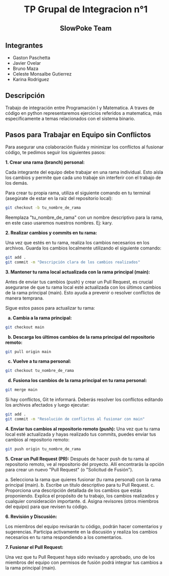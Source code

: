 <h1 align="center">TP Grupal de Integracion n°1</h1>
<h2 align="center">SlowPoke Team</h2>

## Integrantes
- Gaston Paschetta
- Javier Ovelar
- Bruno Maza
- Celeste Monsalbe Gutierrez
- Karina Rodriguez

## Descripción
Trabajo de integración entre Programación I y Matematica.
A traves de código en python representaremos ejercicios referidos a matematica, más especificamente a temas relacionados con el sistema binario.

## Pasos para Trabajar en Equipo sin Conflictos

Para asegurar una colaboración fluida y minimizar los conflictos al fusionar código, te pedimos seguir los siguientes pasos:

**1. Crear una rama (branch) personal:**

Cada integrante del equipo debe trabajar en una rama individual. Esto aísla los cambios y permite que cada uno trabaje sin interferir con el trabajo de los demás.

Para crear tu propia rama, utiliza el siguiente comando en tu terminal (asegúrate de estar en la raíz del repositorio local):

```bash
git checkout -b tu_nombre_de_rama
```

Reemplaza "tu_nombre_de_rama" con un nombre descriptivo para la rama, en este caso usaremos nuestros nombres. Ej: kary.

**2. Realizar cambios y commits en tu rama:**

Una vez que estés en tu rama, realiza los cambios necesarios en los archivos. Guarda los cambios localmente utilizando el siguiente comando:

```bash
git add .
git commit -m "Descripción clara de los cambios realizados"
```

**3. Mantener tu rama local actualizada con la rama principal (main):**

Antes de enviar tus cambios (push) y crear un Pull Request, es crucial asegurarse de que tu rama local esté actualizada con los últimos cambios de la rama principal (main). Esto ayuda a prevenir o resolver conflictos de manera temprana.

Sigue estos pasos para actualizar tu rama:

&nbsp;&nbsp;**a. Cambia a la rama principal:**
```bash
git checkout main
```
&nbsp;&nbsp;**b. Descarga los últimos cambios de la rama principal del repositorio remoto:**
```bash
git pull origin main
```
&nbsp;&nbsp;**c. Vuelve a tu rama personal:**
```bash
git checkout tu_nombre_de_rama
```
&nbsp;&nbsp;**d. Fusiona los cambios de la rama principal en tu rama personal:**
```bash
git merge main
```

Si hay conflictos, Git te informará. Deberás resolver los conflictos editando los archivos afectados y luego ejecutar:
```bash
git add .
git commit -m "Resolución de conflictos al fusionar con main"
```

**4. Enviar tus cambios al repositorio remoto (push):**
Una vez que tu rama local esté actualizada y hayas realizado tus commits, puedes enviar tus cambios al repositorio remoto:

```bash
git push origin tu_nombre_de_rama
```

**5. Crear un Pull Request (PR):**
Después de hacer push de tu rama al repositorio remoto, ve al repositorio del proyecto. Allí encontrarás la opción para crear un nuevo "Pull Request" (o "Solicitud de Fusión").

a. Selecciona la rama que quieres fusionar (tu rama personal) con la rama principal (main).
b. Escribe un título descriptivo para tu Pull Request.
c. Proporciona una descripción detallada de los cambios que estás proponiendo. Explica el propósito de tu trabajo, los cambios realizados y cualquier consideración importante.
d. Asigna revisores (otros miembros del equipo) para que revisen tu código.

**6. Revisión y Discusión:**

Los miembros del equipo revisarán tu código, podrán hacer comentarios y sugerencias. Participa activamente en la discusión y realiza los cambios necesarios en tu rama respondiendo a los comentarios.

**7. Fusionar el Pull Request:**

Una vez que tu Pull Request haya sido revisado y aprobado, uno de los miembros del equipo con permisos de fusión podrá integrar tus cambios a la rama principal (main).